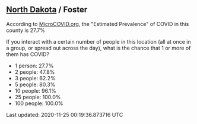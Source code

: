 
## [North Dakota](/united-states/north-dakota) / Foster

According to [MicroCOVID.org](http://microcovid.org),
the "Estimated Prevalence" of COVID in this county is 27.7%

If you interact with a certain number of people in this location
(all at once in a group, or spread out across the day), what is the chance that
1 or more of them has COVID?

- 1 person: 27.7%
- 2 people: 47.8%
- 3 people: 62.2%
- 5 people: 80.3%
- 10 people: 96.1%
- 25 people: 100.0%
- 100 people: 100.0%

Last updated: 2020-11-25 00:19:36.873716 UTC
